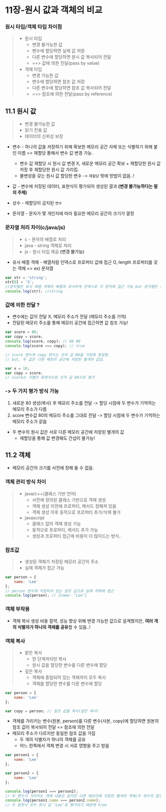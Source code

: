 # 11장-원시 값과 객체의 비교
### 원시 타입/객체 타입 차이점
> * 원시 타입  
>    * 변경 불가능한 값  
>    * 변수에 할당하면 실제 값 저장  
>    * 다른 변수에 할당하면 원시 값 복사되어 전달  
>    * ==> 값에 의한 전달(pass by value)
>* 객체 타입  
>    * 변경 가능한 값  
>    * 변수에 할당하면 참조 값 저장  
>    * 다른 변수에 할당하면 참조 값 복사되어 전달  
>    * ==> 참조에 의한 전달(pass by reference)

## 11.1 원시 값
> * 변경 불가능한 값  
> * 읽기 전용 값  
> * 데이터의 신뢰성 보장

* 변수 - 하나의 값을 저장하기 위해 확보한 메모리 공간 자체 또는 식별하기 위해 붙인 이름 => 재할당 통해서 변수 값 변경 가능.  
    * 변수 값 재할당 시 원시 값 변경 X, 새로운 메모리 공간 확보 + 재할당한 원시 값 저장 후 재할당한 원시 값 가리킴.
    * 불변성을 갖는 원시 값 할당한 변수 -> `재할당` 밖에 방법이 없음..!
* 값 - 변수에 저장된 데이터, 표현식이 평가되어 생성된 결과 **(변경 불가능하다는 말의 주체)**  
* 상수 - 재할당이 금지된 `변수`

* 문자열 - 문자가 몇 개인지에 따라 필요한 메모리 공간의 크기가 결정

### 문자열 처리 차이(c/java/js)  
> * c - 문자의 배열로 처리  
> * java - string 객체로 처리  
> * js - 원시 타입 제공 **(변경 불가능)**

* 유사 배열 객체 - 배열처럼 인덱스로 프로퍼티 값에 접근 O, length 프로퍼티를 갖는 객체 => ex) 문자열
```javascript
var str = 'string';
str[0] = 'S';
//문자열은 유사 배열 객체라 배열과 유사하게 인덱스로 각 문자에 접근 가능 but 문자열은 원시 값이라 변경 불가능(에러 발생은 X)
console.log(str); //string
```

### 값에 의한 전달 ?
* 변수에는 값이 전달 X, 메모리 주소가 전달 (메모리 주소를 기억)
* 전달된 메모리 주소를 통해 메모리 공간에 접근하면 값 참조 가능!
```javascript
var score = 80;
var copy = score;
console.log(score, copy); // 80 80
console.log(score === copy); // true

// score 변수와 copy 변수는 숫자 값 80을 가짐에 동일함.
// but, 두 값은 다른 메모리 공간에 저장된 별개의 값임.
```
```javascript
var x = 10;
var copy = score;
// score는 식별자 표현식으로 숫자 값 80으로 평가
```
### -> 두 가지 평가 방식 가능  
1. 새로운 80 생성(복사) 후 메모리 주소를 전달 -> 할당 시점에 두 변수가 기억하는 메모리 주소가 다름  
2. score 변수값 80의 메모리 주소를 그대로 전달 -> 할당 시점에 두 변수가 기억하는 메모리 주소가 같음

* 두 변수의 원시 값은 서로 다른 메모리 공간에 저장된 별개의 값   
     * 재할당을 통해 값 변경해도 간섭이 불가능!

## 11.2 객체
* 메모리 공간의 크기를 사전에 정해 둘 수 없음.
### 객체 관리 방식 차이
> * java/c++(클래스 기반 언어)  
>   * 사전에 정의된 클래스 기반으로 객체 생성  
>   * 객체 생성 이전에 프로퍼티, 메서드 정해져 있음
>   * 객체 생성 이후 동적으로 프로퍼티 추가/삭제 불가
> * javascript
>   * 클래스 없이 객체 생성 가능
>   * 동적으로 프로퍼티, 메서드 추가 가능
>   * 생성과 프로퍼티 접근에 비용이 더 많이드는 방식..

### 참조값
> * 생성된 객체가 저장된 메모리 공간의 주소
> * 실제 객체가 접근 가능
```javascript
var person = {
    name: 'Lee'
};
// person 변수에 저장되어 있는 참조 값으로 실제 객체에 접근
console.log(person); // {name: "Lee"}
```
### 객체 부작용
* 객체 복사 생성 비용 절약, 성능 향상 위해 변경 가능한 값으로 설계했지만, **여러 개의 식별자가 하나의 객체를 공유**할 수 있음..!

### 객체 복사
> * 얕은 복사
>   * 한 단계까지만 복사
>   * 원시 값을 할당한 변수를 다른 변수에 할당
> * 깊은 복사
>   * 객체에 중첩되어 있는 객체까지 모두 복사
>   * 객체를 할당한 변수를 다른 변수에 할당
```javascript
var person = {
    name: 'Lee'
};

var copy = person; // 참조 값을 복사(얕은 복사)
```
* 객체를 가리키는 변수(원본, person)를 다른 변수(사본, copy)에 할당하면 원본의 참조 값이 복사되어 전달 => 참조에 의한 전달  
* 메모리 주소가 다르지만 동일한 참조 값을 가짐  
    * 두 개의 식별자가 하나의 객체를 공유
    * 어느 한쪽에서 객체 변경 시 서로 영향을 주고 받음
```javascript
var person1 = {
    name: 'Lee'
};

var person2 = {
    name: 'Lee'
};

console.log(person1 === person2);
// 두 변수가 가리키는 객체 내용은 같지만 다른 메모리에 저장된 별개의 객체(두 변수의 참조 값은 전혀 다른 값)이므로 false
console.log(person1.name === person2.name);
// 두 표현식 모두 원시 값 'Lee'로 평가되기 때문에 true
```
